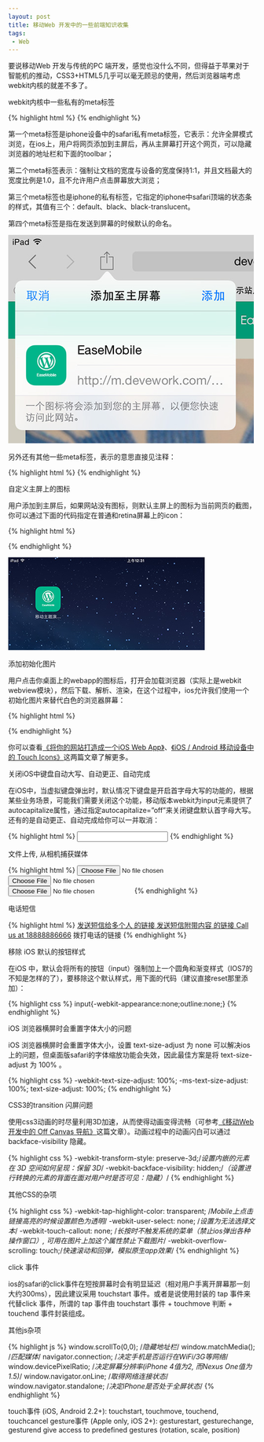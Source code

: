 ```yaml
---
layout: post
title: 移动Web 开发中的一些前端知识收集
tags:
 - Web
---
```


要说移动Web 开发与传统的PC 端开发，感觉也没什么不同，但得益于苹果对于智能机的推动，CSS3+HTML5几乎可以毫无顾忌的使用，然后浏览器端考虑webkit内核的就差不多了。
<!--more-->

webkit内核中一些私有的meta标签

{% highlight html %} 
<meta name="apple-mobile-web-app-capable" content="yes">
<meta name="viewport" content="width=device-width, initial-scale=1.0, maximum-scale=1.0, user-scalable=no" />
<meta name="apple-mobile-web-app-status-bar-style" content="black" />
<meta name="apple-mobile-web-app-title" content="测试APP">
{% endhighlight %} 

第一个meta标签是iphone设备中的safari私有meta标签，它表示：允许全屏模式浏览，在ios上，用户将网页添加到主屏后，再从主屏幕打开这个网页，可以隐藏浏览器的地址栏和下面的toolbar；

第二个meta标签表示：强制让文档的宽度与设备的宽度保持1:1，并且文档最大的宽度比例是1.0，且不允许用户点击屏幕放大浏览；

第三个meta标签也是iphone的私有标签，它指定的iphone中safari顶端的状态条的样式，其值有三个：default、black、black-translucent。

第四个meta标签是指在发送到屏幕的时候默认的命名。

![/images/mobile1.jpg](/images/mobile1.jpg)

另外还有其他一些meta标签，表示的意思直接见注释：

{% highlight html %} 
<meta content="telephone=no" name="format-detection" />  <!--告诉设备忽略将页面中的数字识别为电话号码-->
<meta content="email=no" name="format-detection" /> <!--不让android识别邮箱-->
{% endhighlight %} 


自定义主屏上的图标

用户添加到主屏后，如果网站没有图标，则默认主屏上的图标为当前网页的截图，你可以通过下面的代码指定在普通和retina屏幕上的icon：

{% highlight html %} 
<link rel="apple-touch-icon"  sizes="72x72"  href="apple-touch-icon.png">
<link rel="apple-touch-icon-precomposed"  sizes="72x72"  href="apple-touch-icon-precomposed.png">
{% endhighlight %} 

![/images/mobile2.jpg](/images/mobile2.jpg)

添加初始化图片

用户点击你桌面上的webapp的图标后，打开会加载浏览器（实际上是webkit webview模块），然后下载、解析、渲染，在这个过程中，ios允许我们使用一个初始化图片来替代白色的浏览器屏幕：

{% highlight html %} 
<link rel="apple-touch-startup-image" sizes="320x460" href="imgs/setupImg320.png" />
<link rel="apple-touch-startup-image" sizes="640x920" href="imgs/setupImg640.png" />
<link rel="apple-touch-startup-image" sizes="640x1096" href="Images/setupImg5.png" />
{% endhighlight %} 

你可以查看[《将你的网站打造成一个iOS Web App》](http://devework.com/ios-web-app.html)、[《iOS / Android 移动设备中的 Touch Icons》](http://devework.com/ios-android-touch-icons.html)这两篇文章了解更多。

关闭iOS中键盘自动大写、自动更正、自动完成

在iOS中，当虚拟键盘弹出时，默认情况下键盘是开启首字母大写的功能的，根据某些业务场景，可能我们需要关闭这个功能，移动版本webkit为input元素提供了autocapitalize属性，通过指定autocapitalize=”off”来关闭键盘默认首字母大写。还有的是自动更正、自动完成给你可以一并取消：

{% highlight html %} 
<input autocorrect=”off” autocomplete=”off” autocapitalize=”off”>
{% endhighlight %} 

文件上传, 从相机捕获媒体

{% highlight html %} 
<input type="file" accept="image/*;capture=camera" />
<input type="file" accept="video/*;capture=camcorder" />
<input type="file" accept="audio/*;capture=microphone" />
{% endhighlight %} 

电话短信

{% highlight html %} 
<a href="sms:18888886666,18888885555"> 发送短信给多个人 的链接
<a href="sms:18888886666?body=sms txt"> 发送短信附带内容 的链接
<a href="tel:18888886666">Call us at 18888886666</a> 拨打电话的链接
{% endhighlight %} 

移除 iOS 默认的按钮样式

在iOS 中，默认会将所有的按钮（input）强制加上一个圆角和渐变样式（IOS7的不知是怎样的了），要移除这个默认样式，用下面的代码（建议直接reset那里添加）：

{% highlight css %} 
input{-webkit-appearance:none;outline:none;}
{% endhighlight %} 

iOS 浏览器横屏时会重置字体大小的问题

iOS 浏览器横屏时会重置字体大小，设置 text-size-adjust 为 none 可以解决ios上的问题，但桌面版safari的字体缩放功能会失效，因此最佳方案是将 text-size-adjust 为 100% 。

{% highlight css %} 
-webkit-text-size-adjust: 100%;
-ms-text-size-adjust: 100%;
text-size-adjust: 100%;
{% endhighlight %} 

CSS3的transition 闪屏问题

使用css3动画的时尽量利用3D加速，从而使得动画变得流畅（可参考[《移动Web 开发中的 Off Canvas 导航》](http://devework.com/off-canvas.html)这篇文章）。动画过程中的动画闪白可以通过backface-visibility 隐藏。

{% highlight css %} 
-webkit-transform-style: preserve-3d;/*设置内嵌的元素在 3D 空间如何呈现：保留 3D*/
-webkit-backface-visibility: hidden;/*（设置进行转换的元素的背面在面对用户时是否可见：隐藏）*/
{% endhighlight %} 

其他CSS的杂项

{% highlight css %} 
-webkit-tap-highlight-color: transparent; /*Mobile上点击链接高亮的时候设置颜色为透明*/
-webkit-user-select: none; /*设置为无法选择文本*/
-webkit-touch-callout: none; /*长按时不触发系统的菜单（禁止ios弹出各种操作窗口）, 可用在图片上加这个属性禁止下载图片*/
-webkit-overflow-scrolling: touch;/*快速滚动和回弹，模拟原生app效果*/
{% endhighlight %} 

click 事件

ios的safari的click事件在短按屏幕时会有明显延迟（相对用户手离开屏幕那一刻大约300ms），因此建议采用 touchstart 事件。或者是说使用封装的 tap 事件来代替click 事件，所谓的 tap 事件由 touchstart 事件 + touchmove 判断 + touchend 事件封装组成。

其他js杂项

{% highlight js %} 
window.scrollTo(0,0); /*隐藏地址栏*/
window.matchMedia(); /*匹配媒体*/
navigator.connection; /*决定手机是否运行在WiFi/3G等网络*/
window.devicePixelRatio; /*决定屏幕分辨率(iPhone 4值为2, 而Nexus One值为1.5)*/
window.navigator.onLine; /*取得网络连接状态*/
window.navigator.standalone; /*决定iPhone是否处于全屏状态*/
{% endhighlight %} 

touch事件 (iOS, Android 2.2+): touchstart, touchmove, touchend, touchcancel
gesture事件 (Apple only, iOS 2+):  gesturestart, gesturechange, gesturend give access to predefined gestures (rotation, scale, position)

